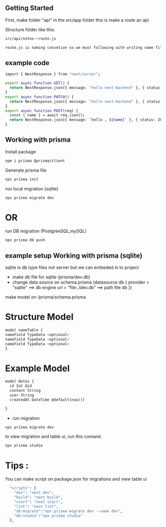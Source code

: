 ## Getting Started

First, make folder "api" in the src/app folder
this is make a route an api

Structure folder like this:

```bash
src/api/notes->route.js

route.js is naming convetion so we must following with writing name file "route.js"
```

## example code

```bash
import { NextResponse } from "next/server";

export async function GET() {
  return NextResponse.json({ message: "hello next-backend" }, { status: 200 });
}
export async function PATCH() {
  return NextResponse.json({ message: "hello next-backend" }, { status: 200 });
}
export async function POST(req) {
  const { name } = await req.json();
  return NextResponse.json({ message: `hello , ${name}` }, { status: 200 });
}

```

## Working with prisma

Install package

```bash
npm i prisma @prisma/client
```

Generate prisma file

```bash
npx prisma init
```

run local migration (sqlite)

```bash
npx prisma migrate dev
```

# OR

run DB migration (PostgreeSQL,mySQL)

```bash
npx prisma db push
```

## example setup Working with prisma (sqlite)

sqlite is db type files not server but we can embeded in to project

- make db file for sqlite (prisma/dev.db)
- change data source on schema.prisma (datasource db {
  provider = "sqlite" ==> db engine
  url = "file:./dev.db" ==> path file db
  })

make model on /prisma/schema.prisma

# Structure Model

```bash
model nameTable {
nameField TypeData <optional>
nameField TypeData <optional>
nameField TypeData <optional>
}
```

# Example Model

```bash
model Notes {
  id Int @id
  content String
  user String
  createdAt DateTime @default(now())

}
```

- run migration

```bash
npx prisma migrate dev
```

to view migration and table ui, run this comand.

```bash
npx prisma studio
```

# Tips :

You can make script on package.json for migrations and view table ui

```bash
  "scripts": {
    "dev": "next dev",
    "build": "next build",
    "start": "next start",
    "lint": "next lint",
    "db:migrate":"npx prisma migrate dev --name dev",
    "db:studio":"npx prisma studio"
  },
```
